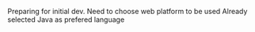 Preparing for initial dev. 
Need to choose web platform to be used 
Already selected Java as prefered language

